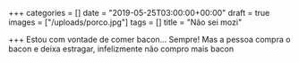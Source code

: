 +++
categories = []
date = "2019-05-25T03:00:00+00:00"
draft = true
images = ["/uploads/porco.jpg"]
tags = []
title = "Não sei mozi"

+++
Estou com vontade de comer bacon... Sempre! Mas a pessoa compra o bacon e deixa estragar, infelizmente não compro mais bacon
